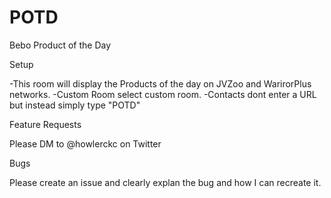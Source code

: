 # POTD

Bebo Product of the Day

Setup

-This room will display the Products of the day on JVZoo and WarirorPlus networks.
-Custom Room select custom room.
-Contacts dont enter a URL but instead simply type "POTD"


Feature Requests

Please DM to @howlerckc on Twitter

Bugs

Please create an issue and clearly explan the bug and how I can recreate it.

